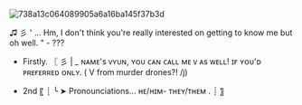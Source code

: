 ![738a13c064089905a6a16ba145f37b3d](https://github.com/user-attachments/assets/10a25c40-7edd-457b-a830-62f44634c51f)

♫ 彡 ' ... Hm, I don't think you're really interested on getting to know me but oh well. " - ??? 

- Firstly. 
〖 彡 | _ ɴᴀᴍᴇ's ᴠʏᴜɴ, ʏᴏᴜ ᴄᴀɴ ᴄᴀʟʟ ᴍᴇ ᴠ ᴀs ᴡᴇʟʟ! ɪғ ʏᴏᴜ'ᴅ ᴘʀᴇғᴇʀʀᴇᴅ ᴏɴʟʏ. ( V from murder drones?! /j)

- 2nd 
〖 ┊ ╰ ➤ Pronounciations... ʜᴇ/ʜɪᴍ- ᴛʜᴇʏ/ᴛʜᴇᴍ . ┊ 〗
